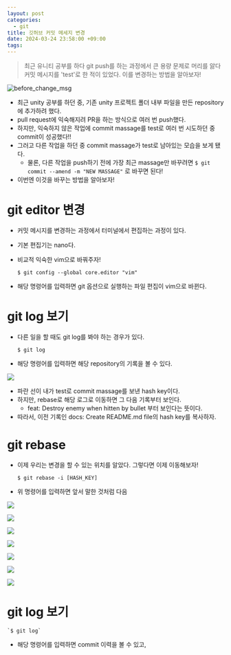 ```yaml
---
layout: post
categories:
  - git
title: 깃허브 커밋 메세지 변경
date: 2024-03-24 23:58:00 +09:00
tags:
---
```

>최근 유니티 공부를 하다 git push를 하는 과정에서 큰 용량 문제로 머리를 앓다 커밋 메시지를 'test'로 한 적이 있었다. 
>이를 변경하는 방법을 알아보자!

![before_change_msg](public/img/_src/git/commit_msg_change/01.before_change_msg.png)
- 최근 unity 공부를 하던 중, 기존 unity 프로젝트 폴더 내부 파일을 만든 repository에 추가하려 했다.
- pull request에 익숙해지려 PR을 하는 방식으로 여러 번 push했다.
- 하지만, 익숙하지 않은 작업에 commit massage를 test로 여러 번 시도하던 중 commit이 성공했다!!
- 그러고 다른 작업을 하던 중 commit massage가 test로 남아있는 모습을 보게 됐다.
	- 물론, 다른 작업을 push하기 전에 가장 최근 massage만 바꾸려면 `$ git commit --amend -m "NEW MASSAGE"` 로 바꾸면 된다!
- 이번엔 이것을 바꾸는 방법을 알아보자!
# git editor 변경

- 커밋 메시지를 변경하는 과정에서 터미널에서 편집하는 과정이 있다.
- 기본 편집기는 nano다.
- 비교적 익숙한 vim으로 바꿔주자!

	`$ git config --global core.editor "vim"`

- 해당 명령어를 입력하면 git 옵션으로 실행하는 파일 편집이 vim으로 바뀐다.

# git log 보기

- 다른 일을 할 때도 git log를 봐야 하는 경우가 있다.

	`$ git log`

- 해당 명령어를 입력하면 해당 repository의 기록을 볼 수 있다.

![](public/img/_src/git/commit_msg_change/02.git_log.png)

- 파란 선이 내가 test로 commit massage를 보낸 hash key이다.
- 하지만, rebase로 해당 로그로 이동하면 그 다음 기록부터 보인다.
	- feat: Destroy enemy when hitten by bullet 부터 보인다는 뜻이다.
- 따라서, 이전 기록인 docs: Create README.md file의 hash key를 복사하자.

# git rebase

- 이제 우리는 변경을 할 수 있는 위치를 알았다. 그렇다면 이제 이동해보자!

	`$ git rebase -i [HASH_KEY]`

- 위 명령어를 입력하면 앞서 말한 것처럼 다음  

![](public/img/_src/git/commit_msg_change/03.git_rebase_hash.png)

![](public/img/_src/git/commit_msg_change/04.git_rebase_target_cmd_change.png)

![](public/img/_src/git/commit_msg_change/05.change_commit_msg.png)

![](public/img/_src/git/commit_msg_change/06.after_msg_change_terminal.png)

![](public/img/_src/git/commit_msg_change/07.git_push_option_to_change_github.png)

![](public/img/_src/git/commit_msg_change/07_1.git_push_option_with_no_includes.png)

![](public/img/_src/git/commit_msg_change/08.after_change_msg.png)


# git log 보기

	`$ git log`

- 해당 명령어를 입력하면 commit 이력을 볼 수 있고, 